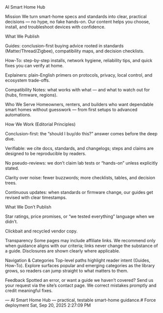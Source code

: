 ﻿AI Smart Home Hub

Mission
We turn smart-home specs and standards into clear, practical decisions — no hype, no fake hands-on. Our content helps you choose, install, and troubleshoot devices with confidence.

What We Publish

Guides: conclusion-first buying advice rooted in standards (Matter/Thread/Zigbee), compatibility maps, and decision checklists.

How-To: step-by-step installs, network hygiene, reliability tips, and quick fixes you can verify at home.

Explainers: plain-English primers on protocols, privacy, local control, and ecosystem trade-offs.

Compatibility Notes: what works with what — and what to watch out for (hubs, firmware, regions).

Who We Serve
Homeowners, renters, and builders who want dependable smart homes without guesswork — from first setups to advanced automations.

How We Work (Editorial Principles)

Conclusion-first: the “should I buy/do this?” answer comes before the deep dive.

Verifiable: we cite docs, standards, and changelogs; steps and claims are designed to be reproducible by readers.

No pseudo-reviews: we don’t claim lab tests or “hands-on” unless explicitly stated.

Clarity over noise: fewer buzzwords; more checklists, tables, and decision trees.

Continuous updates: when standards or firmware change, our guides get revised with clear timestamps.

What We Don’t Publish

Star ratings, price promises, or “we tested everything” language when we didn’t.

Clickbait and recycled vendor copy.

Transparency
Some pages may include affiliate links. We recommend only when guidance aligns with our criteria; links never change the substance of a guide. Disclosures are shown clearly where applicable.

Navigation & Categories
Top-level paths highlight reader intent (Guides, How-To). Explore surfaces popular and emerging categories as the library grows, so readers can jump straight to what matters to them.

Feedback
Spotted an error, or want a guide we haven’t covered? Send us your request via the site’s contact page. We correct mistakes promptly and credit meaningful fixes.

—
AI Smart Home Hub — practical, testable smart-home guidance.# Force deployment Sat, Sep 20, 2025  2:27:09 PM
